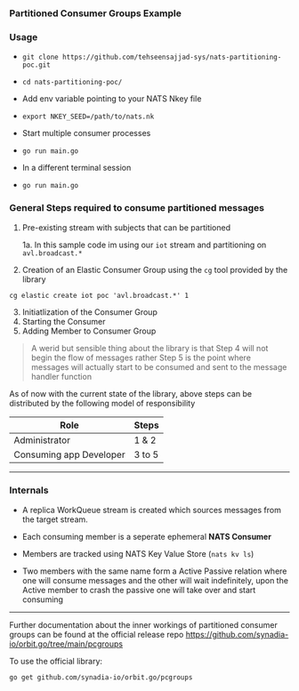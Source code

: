 ### Partitioned Consumer Groups Example

### Usage

- ```
  git clone https://github.com/tehseensajjad-sys/nats-partitioning-poc.git
  ```

- ```
  cd nats-partitioning-poc/
  ```
- Add env variable pointing to your NATS Nkey file
- ```
  export NKEY_SEED=/path/to/nats.nk
  ```
- Start multiple consumer processes
- ```
  go run main.go
  ```
- In a different terminal session
- ```
  go run main.go
  ```

### General Steps required to consume partitioned messages

1. Pre-existing stream with subjects that can be partitioned

   1a. In this sample code im using our `iot` stream and partitioning on `avl.broadcast.*`

2. Creation of an Elastic Consumer Group using the `cg` tool provided by the library

```
cg elastic create iot poc 'avl.broadcast.*' 1
```

3. Initiatlization of the Consumer Group
4. Starting the Consumer
5. Adding Member to Consumer Group

> A werid but sensible thing about the library is that Step 4 will not begin the flow of messages rather Step 5 is the point where messages will actually start to be consumed and sent to the message handler function

As of now with the current state of the library, above steps can be distributed by the following model of responsibility

| Role                    | Steps  |
| ----------------------- | ------ |
| Administrator           | 1 & 2  |
| Consuming app Developer | 3 to 5 |

---

### Internals

- A replica WorkQueue stream is created which sources messages from the target stream.

- Each consuming member is a seperate ephemeral **NATS Consumer**

- Members are tracked using NATS Key Value Store (`nats kv ls`)
- Two members with the same name form a Active Passive relation where one will consume messages and the other will wait indefinitely, upon the Active member to crash the passive one will take over and start consuming

---

Further documentation about the inner workings of partitioned consumer groups can be found at the official release repo
https://github.com/synadia-io/orbit.go/tree/main/pcgroups

To use the official library:

```
go get github.com/synadia-io/orbit.go/pcgroups
```
